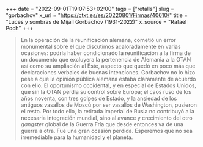 +++
date = "2022-09-01T19:07:53+02:00"
tags = ["retalls"]
slug = "gorbachov"
x_url = "https://ctxt.es/es/20220801/Firmas/40610/"
title = "Luces y sombras de Mijaíl Gorbachov (1931-2022)"
x_source = "Rafael Poch"
+++


> En la operación de la reunificación alemana, cometió un error monumental sobre el que discutimos acaloradamente en varias ocasiones: podría haber condicionado la reunificación a la firma de un documento que excluyera la pertenencia de Alemania a la OTAN así como su ampliación al Este, aspecto que quedó en poco más que declaraciones verbales de buenas intenciones. Gorbachov no lo hizo pese a que la opinión pública alemana estaba claramente de acuerdo con ello. El oportunismo occidental, y en especial de Estados Unidos, que sin la OTAN perdía su control sobre Europa; el caos ruso de los años noventa, con tres golpes de Estado, y la ansiedad de los antiguos vasallos de Moscú por ser vasallos de Washington, pusieron el resto. Por todo ello, la retirada imperial de Rusia no contribuyó a la necesaria integración mundial, sino al avance y crecimiento del otro *gangster* global de la Guerra Fría que desde entonces va de una guerra a otra. Fue una gran ocasión perdida. Esperemos que no sea irremediable para la humanidad y el planeta.
